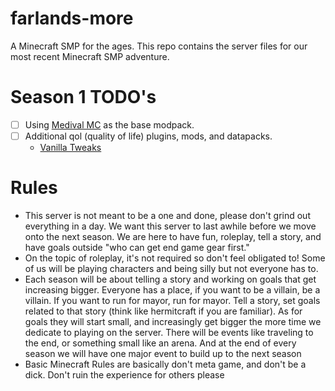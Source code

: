# farlands-more
A Minecraft SMP for the ages. This repo contains the server files for our most recent Minecraft SMP adventure.
# Season 1 TODO's
- [ ] Using [Medival MC](https://www.curseforge.com/minecraft/modpacks/medieval-mc-mmc4) as the base modpack.
- [ ] Additional qol (quality of life) plugins, mods, and datapacks.
	- [Vanilla Tweaks](https://vanillatweaks.net/picker/datapacks/)
# Rules
- This server is not meant to be a one and done, please don't grind out everything in a day. We want this server to last awhile before we move onto the next season. We are here to have fun, roleplay, tell a story, and have goals outside "who can get end game gear first."
- On the topic of roleplay, it's not required so don't feel obligated to! Some of us will be playing characters and being silly but not everyone has to.
- Each season will be about telling a story and working on goals that get increasing bigger. Everyone has a place, if you want to be a villain, be a villain. If you want to run for mayor, run for mayor. Tell a story, set goals related to that story (think like hermitcraft if you are familiar). As for goals they will start small, and increasingly get bigger the more time we dedicate to playing on the server. There will be events like traveling to the end, or something small like an arena. And at the end of every season we will have one major event to build up to the next season
- Basic Minecraft Rules are basically don't meta game, and don't be a dick. Don't ruin the experience for others please
